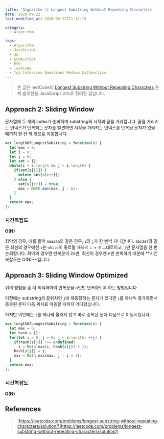 ```yaml
---
title: 'Algorithm \| Longest Substring Without Repeating Characters'
date: 2020-09-22
last_modified_at: 2020-09-22T21:12:15

category:
  - Algorithm

tags:
  - Algorithm
  - JavaScript
  - JS
  - ECMAScript
  - ES6
  - leetCode
  - Top Interview Questions Medium Collenction
---
```


> 본 글은 leetCode의 [Longest Substring Without Repeating Characters](https://leetcode.com/problems/longest-substring-without-repeating-characters/) 문제 솔루션을 JavaScript 코드로 정리한 글입니다.

## Approach 2: Sliding Window
문자열에 두 개의 index가 순회하며 substring의 시작과 끝을 가리킵니다.
끝을 가리키는 인덱스가 반복되는 문자를 발견하면 시작을 가리키는 인덱스를 반복된 문자가 없을 때까지 한 칸 씩 앞으로 이동합니다.

```js
var lengthOfLongestSubstring = function(s) {
  let max = 0;
  let i = 0;
  let j = 0;
  let set = {};
  while(i < s.length && j < s.length) {
    if(set[s[j]]) {
      delete set[s[i++]];
    } else {
      set[s[j++]] = true;
      max = Math.max(max, j - i);
    }
  }
  return max;
};
```

### 시간복잡도
**O(N)**

최악의 경우, 에를 들어 `aaaaaa`와 같은 경우, `i`와 `j`가 한 번씩 지나갑니다.
`abcdef`와 같은 최선의 경우에선 `i`는 `while`이 종료될 때까지 `i = 0` 그대로이고, `j`만 문자열을 한 번 순회합니다.
최악의 경우엔 반복문이 2n번, 최선의 경우엔 n번 반복하기 때문에 **시간복잡도는 O(N)**입니다.



## Approach 3: Sliding Window Optimized
위의 방법을 좀 더 최적화하여 반복문을 n번만 반복하도록 하는 방법입니다.

이전에는 substring의 끝위치인 `j`에 재등장하는 문자가 있다면 `i`를 하나씩 증가하면서 중복된 문자 다음 위치로 이동할 때까지 기다렸습니다.

하지만 이번에는 `i`를 하나씩 올리지 않고 바로 중복된 문자 다음으로 이동시킵니다.

```js
var lengthOfLongestSubstring = function(s) {
  let max = 0;
  let hash = {};
  for(let i = 0, j = 0; j < s.length; ++j) {
    if(hash[s[j]] !== undefined)
      i = Math.max(i, hash[s[j]] + 1);
    hash[s[j]] = j;
    max = Math.max(max, j - i + 1);
  }
  return max;
};
```

### 시간복잡도
**O(N)**



## References
> [https://leetcode.com/problems/longest-substring-without-repeating-characters/solution/](https://leetcode.com/problems/longest-substring-without-repeating-characters/solution/)